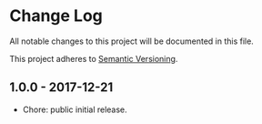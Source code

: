 # Change Log

All notable changes to this project will be documented in this file.

This project adheres to [Semantic Versioning](http://semver.org).

## 1.0.0 - 2017-12-21

* Chore: public initial release.
